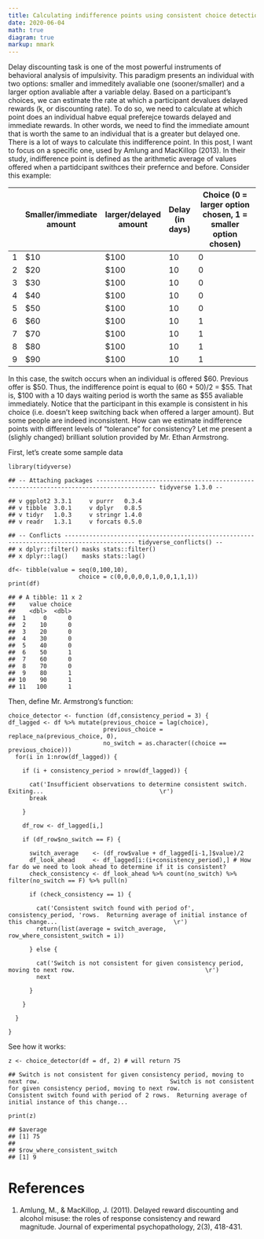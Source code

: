 ```yaml
---
title: Calculating indifference points using consistent choice detection algoritm in the delay discounting task
date: 2020-06-04
math: true
diagram: true
markup: mmark
---
```

Delay discounting task is one of the most powerful instruments of
behavioral analysis of impulsivity. This paradigm presents an individual
with two options: smaller and immeditely avaliable one (sooner/smaller)
and a larger option avaliable after a variable delay. Based on a
participant’s choices, we can estimate the rate at which a participant
devalues delayed rewards (k, or discounting rate). To do so, we need to
calculate at which point does an individual habve equal preferejce
towards delayed and immediate rewards. In other words, we need to find
the immediate amount that is worth the same to an individual that is a
greater but delayed one. There is a lot of ways to calculate this
indifference point. In this post, I want to focus on a specific one,
used by Amlung and MacKillop (2013). In their study, indifference point
is defined as the arithmetic average of values offered when a
partidcipant swithces their prefernce and before. Consider this example:

<table>
<colgroup>
<col style="width: 2%" />
<col style="width: 19%" />
<col style="width: 17%" />
<col style="width: 12%" />
<col style="width: 48%" />
</colgroup>
<thead>
<tr class="header">
<th></th>
<th>Smaller/immediate amount</th>
<th>larger/delayed amount</th>
<th>Delay (in days)</th>
<th>Choice (0 = larger option chosen, 1 = smaller option chosen)</th>
</tr>
</thead>
<tbody>
<tr class="odd">
<td>1</td>
<td>$10</td>
<td>$100</td>
<td>10</td>
<td>0</td>
</tr>
<tr class="even">
<td>2</td>
<td>$20</td>
<td>$100</td>
<td>10</td>
<td>0</td>
</tr>
<tr class="odd">
<td>3</td>
<td>$30</td>
<td>$100</td>
<td>10</td>
<td>0</td>
</tr>
<tr class="even">
<td>4</td>
<td>$40</td>
<td>$100</td>
<td>10</td>
<td>0</td>
</tr>
<tr class="odd">
<td>5</td>
<td>$50</td>
<td>$100</td>
<td>10</td>
<td>0</td>
</tr>
<tr class="even">
<td>6</td>
<td>$60</td>
<td>$100</td>
<td>10</td>
<td>1</td>
</tr>
<tr class="odd">
<td>7</td>
<td>$70</td>
<td>$100</td>
<td>10</td>
<td>1</td>
</tr>
<tr class="even">
<td>8</td>
<td>$80</td>
<td>$100</td>
<td>10</td>
<td>1</td>
</tr>
<tr class="odd">
<td>9</td>
<td>$90</td>
<td>$100</td>
<td>10</td>
<td>1</td>
</tr>
</tbody>
</table>

In this case, the switch occurs when an individual is offered $60.
Previous offer is $50. Thus, the indifference point is equal to (60 +
50)/2 = $55. That is, $100 with a 10 days waiting period is worth the
same as $55 avaliable immediately. Notice that the participant in this
example is consistent in his choice (i.e. doesn’t keep switching back
when offered a larger amount). But some people are indeed inconsistent.
How can we estimate indifference points with different levels of
“tolerance” for consistency? Let me present a (slighly changed)
brilliant solution provided by Mr. Ethan Armstrong.

First, let’s create some sample data

    library(tidyverse)

    ## -- Attaching packages --------------------------------------------------------------------------------------- tidyverse 1.3.0 --

    ## v ggplot2 3.3.1     v purrr   0.3.4
    ## v tibble  3.0.1     v dplyr   0.8.5
    ## v tidyr   1.0.3     v stringr 1.4.0
    ## v readr   1.3.1     v forcats 0.5.0

    ## -- Conflicts ------------------------------------------------------------------------------------------ tidyverse_conflicts() --
    ## x dplyr::filter() masks stats::filter()
    ## x dplyr::lag()    masks stats::lag()

    df<- tibble(value = seq(0,100,10),
                        choice = c(0,0,0,0,0,1,0,0,1,1,1))
    print(df)

    ## # A tibble: 11 x 2
    ##    value choice
    ##    <dbl>  <dbl>
    ##  1     0      0
    ##  2    10      0
    ##  3    20      0
    ##  4    30      0
    ##  5    40      0
    ##  6    50      1
    ##  7    60      0
    ##  8    70      0
    ##  9    80      1
    ## 10    90      1
    ## 11   100      1

Then, define Mr. Armstrong’s function:

    choice_detector <- function (df,consistency_period = 3) {
    df_lagged <- df %>% mutate(previous_choice = lag(choice),
                               previous_choice = replace_na(previous_choice, 0),
                               no_switch = as.character((choice == previous_choice)))
      for(i in 1:nrow(df_lagged)) {

        if (i + consistency_period > nrow(df_lagged)) {

          cat('Insufficient observations to determine consistent switch.  Exiting...                                 \r')
          break

        }

        df_row <- df_lagged[i,]

        if (df_row$no_switch == F) {

          switch_average    <- (df_row$value + df_lagged[i-1,]$value)/2
          df_look_ahead     <- df_lagged[i:(i+consistency_period),] # How far do we need to look ahead to determine if it is consistent?
          check_consistency <- df_look_ahead %>% count(no_switch) %>% filter(no_switch == F) %>% pull(n)

          if (check_consistency == 1) {

            cat('Consistent switch found with period of', consistency_period, 'rows.  Returning average of initial instance of this change...                                 \r')
            return(list(average = switch_average, row_where_consistent_switch = i))

          } else {

            cat('Switch is not consistent for given consistency period, moving to next row.                                     \r')
            next

          }

        }

      }

    }

See how it works:

    z <- choice_detector(df = df, 2) # will return 75

    ## Switch is not consistent for given consistency period, moving to next row.                                     Switch is not consistent for given consistency period, moving to next row.                                     Consistent switch found with period of 2 rows.  Returning average of initial instance of this change...                                 

    print(z)

    ## $average
    ## [1] 75
    ## 
    ## $row_where_consistent_switch
    ## [1] 9


# References
1. Amlung, M., & MacKillop, J. (2011). Delayed reward discounting and alcohol misuse: the roles of response consistency and reward magnitude. Journal of experimental psychopathology, 2(3), 418-431.
